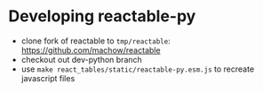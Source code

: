 # Developing reactable-py

- clone fork of reactable to `tmp/reactable`: https://github.com/machow/reactable
- checkout out dev-python branch
- use `make react_tables/static/reactable-py.esm.js` to recreate javascript files
